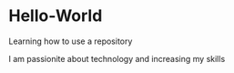 # Hello-World
Learning how to use a repository

I am passionite about technology and increasing my skills
